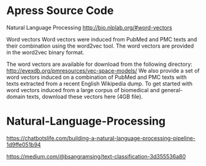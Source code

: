 # Apress Source Code
 Natural Language Processing
http://bio.nlplab.org/#word-vectors



Word vectors
Word vectors were induced from PubMed and PMC texts and their combination using the word2vec tool. The word vectors are provided in the word2vec binary format.

The word vectors are available for download from the following directory:
http://evexdb.org/pmresources/vec-space-models/
We also provide a set of word vectors induced on a combination of PubMed and PMC texts with texts extracted from a recent English Wikipedia dump. To get started with word vectors induced from a large corpus of biomedical and general-domain texts, download these vectors here (4GB file).
# Natural-Language-Processing


https://chatbotslife.com/building-a-natural-language-processing-pipeline-1d9ffe051b94

https://medium.com/@bsangramsing/text-classification-3d355536a80
